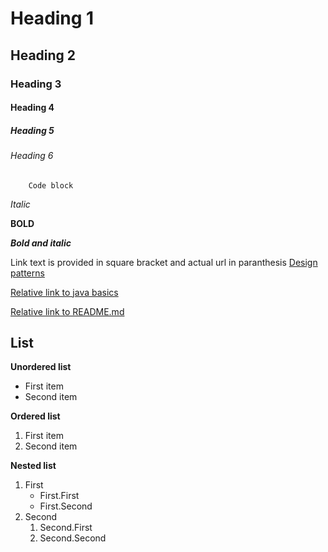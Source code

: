 # Heading 1
## Heading 2
### Heading 3
#### Heading 4
##### Heading 5
###### Heading 6

```
    Code block
```
*Italic*

**BOLD**

***Bold and italic***

Link text is provided in square bracket and actual url in paranthesis 
[Design patterns](https://github.com/iluwatar/java-design-patterns)

[Relative link to java basics](JAVA/basics.md)

[Relative link to README.md](README.md)

## List

**Unordered list**

- First item
- Second item

**Ordered list**

1. First item
2. Second item

**Nested list**

1. First
    - First.First
    - First.Second
2. Second
    1. Second.First
    2. Second.Second


